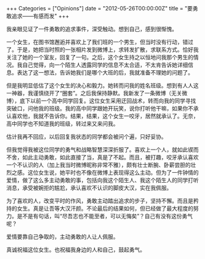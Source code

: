+++
Categories = ["Opinions"]
date = "2012-05-26T00:00:00Z"
title = "要勇敢追求——有感而发"
+++

我亲眼见证了一件勇敢的追求事件，深受触动。想到自己，感到很惭愧。

一个女生，在图书馆邂逅并喜欢上了我们班的一个男生，但当时没有行动，错过了。于是，她把当时照的一张相片发到微博上，求转发扩散，求联系方式。恰好我关注了她的一个室友，回复了一句。之后，这个女生持之以恒地问我那个男生的情况。我自己觉得，向一个陌生人透露同学的信息不太合适，不太肯告诉她详细信息。表达了这一想法，告诉她我们是哪个大班的后，我就准备不理她的问题了。

但是我明显低估了这个女生的决心和毅力。她转而问我的姓名班级。想到有人人这一神器，我谨慎绕开了“圈套”。之后我保持静默。我新发了一条微博（无关微博），底下以前一个高中同学回复。这位女生采用迂回战术，转而向我的同学寻找突破口，问他我的班级。我的高中同学跟她开玩笑，说你打听他干嘛，如果你不承认喜欢他，我就不告诉你。结果，结果，这个女生一咬牙，居然就承认了。无奈，高中同学也不知道我的班级，转过来又来问我。

估计我再不回应，以后回复我状态的同学都会被问个遍，只好妥协。

但我觉得我被这位同学的勇气和战略智慧深深折服了。喜欢上一个人，就如此锲而不舍，如此主动勇敢，如此直接了当，真是了不起。而且，被打趣，咬牙承认喜欢一个不认识的人（加上我当时微博昵称非常不雅），颇有壮士断腕、卧薪尝胆的壮烈之感。这位女生说，她平时也不像在微博上表现得这么主动。但为了一件钟情的爱情，做了这么多主动勇敢的事，包括向我这个陌生人、我这个陌生人的同学打听消息，承受被婉拒的尴尬，承认喜欢不认识的脚皮大汉，实在我佩服。

为了喜欢的人，改变平时的作风，勇敢主动踏出追求的步子，坚持不懈。而且是矜持的女生。真是让吾等大汉汗颜。不论最后的结果如何，但已经做了最大程度的努力。是不是有句话，叫“尽吾志也不能至者，可以无悔矣”？自己有没有这份勇气呢？    

爱情要靠自己争取的，主动勇敢的人让人佩服。

真诚祝福这位女生。也祝福我身边的人和自己，鼓起勇气。
